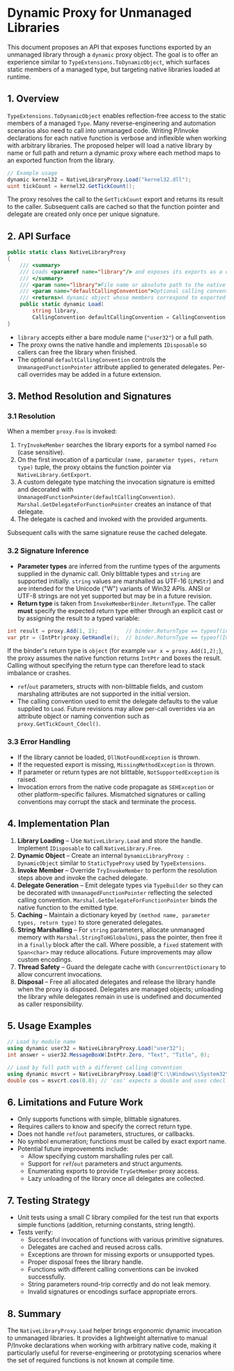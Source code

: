 # Dynamic Proxy for Unmanaged Libraries

This document proposes an API that exposes functions exported by an unmanaged library through a `dynamic` proxy object. The goal is to offer an experience similar to `TypeExtensions.ToDynamicObject`, which surfaces static members of a managed type, but targeting native libraries loaded at runtime.

## 1. Overview

`TypeExtensions.ToDynamicObject` enables reflection-free access to the static members of a managed `Type`. Many reverse-engineering and automation scenarios also need to call into unmanaged code. Writing P/Invoke declarations for each native function is verbose and inflexible when working with arbitrary libraries. The proposed helper will load a native library by name or full path and return a dynamic proxy where each method maps to an exported function from the library.

```csharp
// Example usage
dynamic kernel32 = NativeLibraryProxy.Load("kernel32.dll");
uint tickCount = kernel32.GetTickCount();
```

The proxy resolves the call to the `GetTickCount` export and returns its result to the caller.  Subsequent calls are cached so that the function pointer and delegate are created only once per unique signature.

## 2. API Surface

```csharp
public static class NativeLibraryProxy
{
    /// <summary>
    /// Loads <paramref name="library"/> and exposes its exports as a dynamic object.
    /// </summary>
    /// <param name="library">File name or absolute path to the native library.</param>
    /// <param name="defaultCallingConvention">Optional calling convention used when none is specified.</param>
    /// <returns>A dynamic object whose members correspond to exported symbols.</returns>
    public static dynamic Load(
        string library,
        CallingConvention defaultCallingConvention = CallingConvention.Winapi);
}
```

- `library` accepts either a bare module name (`"user32"`) or a full path.
- The proxy owns the native handle and implements `IDisposable` so callers can free the library when finished.
- The optional `defaultCallingConvention` controls the `UnmanagedFunctionPointer` attribute applied to generated delegates. Per-call overrides may be added in a future extension.

## 3. Method Resolution and Signatures

### 3.1 Resolution

When a member `proxy.Foo` is invoked:

1. `TryInvokeMember` searches the library exports for a symbol named `Foo` (case sensitive).
2. On the first invocation of a particular `(name, parameter types, return type)` tuple, the proxy obtains the function pointer via `NativeLibrary.GetExport`.
3. A custom delegate type matching the invocation signature is emitted and decorated with `UnmanagedFunctionPointer(defaultCallingConvention)`. `Marshal.GetDelegateForFunctionPointer` creates an instance of that delegate.
4. The delegate is cached and invoked with the provided arguments.

Subsequent calls with the same signature reuse the cached delegate.

### 3.2 Signature Inference

- **Parameter types** are inferred from the runtime types of the arguments supplied in the dynamic call. Only blittable types and `string` are supported initially. `string` values are marshalled as UTF-16 (`LPWStr`) and are intended for the Unicode ("W") variants of Win32 APIs. ANSI or UTF-8 strings are not yet supported but may be in a future revision.
- **Return type** is taken from `InvokeMemberBinder.ReturnType`. The caller **must** specify the expected return type either through an explicit cast or by assigning the result to a typed variable:

```csharp
int result = proxy.Add(1, 2);         // binder.ReturnType == typeof(int)
var ptr = (IntPtr)proxy.GetHandle();  // binder.ReturnType == typeof(IntPtr)
```

  If the binder's return type is `object` (for example `var x = proxy.Add(1,2);`), the proxy assumes the native function returns `IntPtr` and boxes the result. Calling without specifying the return type can therefore lead to stack imbalance or crashes.
- `ref`/`out` parameters, structs with non-blittable fields, and custom marshaling attributes are not supported in the initial version.
- The calling convention used to emit the delegate defaults to the value supplied to `Load`. Future revisions may allow per-call overrides via an attribute object or naming convention such as `proxy.GetTickCount_Cdecl()`.

### 3.3 Error Handling

- If the library cannot be loaded, `DllNotFoundException` is thrown.
- If the requested export is missing, `MissingMethodException` is thrown.
- If parameter or return types are not blittable, `NotSupportedException` is raised.
- Invocation errors from the native code propagate as `SEHException` or other platform-specific failures. Mismatched signatures or calling conventions may corrupt the stack and terminate the process.

## 4. Implementation Plan

1. **Library Loading** – Use `NativeLibrary.Load` and store the handle. Implement `IDisposable` to call `NativeLibrary.Free`.
2. **Dynamic Object** – Create an internal `DynamicLibraryProxy : DynamicObject` similar to `StaticTypeProxy` used by `TypeExtensions`.
3. **Invoke Member** – Override `TryInvokeMember` to perform the resolution steps above and invoke the cached delegate.
4. **Delegate Generation** – Emit delegate types via `TypeBuilder` so they can be decorated with `UnmanagedFunctionPointer` reflecting the selected calling convention. `Marshal.GetDelegateForFunctionPointer` binds the native function to the emitted type.
5. **Caching** – Maintain a dictionary keyed by `(method name, parameter types, return type)` to store generated delegates.
6. **String Marshalling** – For `string` parameters, allocate unmanaged memory with `Marshal.StringToHGlobalUni`, pass the pointer, then free it in a `finally` block after the call. Where possible, a `fixed` statement with `Span<char>` may reduce allocations. Future improvements may allow custom encodings.
7. **Thread Safety** – Guard the delegate cache with `ConcurrentDictionary` to allow concurrent invocations.
8. **Disposal** – Free all allocated delegates and release the library handle when the proxy is disposed. Delegates are managed objects; unloading the library while delegates remain in use is undefined and documented as caller responsibility.

## 5. Usage Examples

```csharp
// Load by module name
using dynamic user32 = NativeLibraryProxy.Load("user32");
int answer = user32.MessageBoxW(IntPtr.Zero, "Text", "Title", 0);

// Load by full path with a different calling convention
using dynamic msvcrt = NativeLibraryProxy.Load(@"C:\\Windows\\System32\\msvcrt.dll", CallingConvention.Cdecl);
double cos = msvcrt.cos(0.0); // 'cos' expects a double and uses cdecl
```

## 6. Limitations and Future Work

- Only supports functions with simple, blittable signatures.
- Requires callers to know and specify the correct return type.
- Does not handle `ref`/`out` parameters, structures, or callbacks.
- No symbol enumeration; functions must be called by exact export name.
- Potential future improvements include:
  - Allow specifying custom marshalling rules per call.
  - Support for `ref`/`out` parameters and struct arguments.
  - Enumerating exports to provide `TryGetMember` proxy access.
  - Lazy unloading of the library once all delegates are collected.

## 7. Testing Strategy

- Unit tests using a small C library compiled for the test run that exports simple functions (addition, returning constants, string length).
- Tests verify:
  - Successful invocation of functions with various primitive signatures.
  - Delegates are cached and reused across calls.
  - Exceptions are thrown for missing exports or unsupported types.
  - Proper disposal frees the library handle.
  - Functions with different calling conventions can be invoked successfully.
  - String parameters round-trip correctly and do not leak memory.
  - Invalid signatures or encodings surface appropriate errors.

## 8. Summary

The `NativeLibraryProxy.Load` helper brings ergonomic dynamic invocation to unmanaged libraries.  It provides a lightweight alternative to manual P/Invoke declarations when working with arbitrary native code, making it particularly useful for reverse-engineering or prototyping scenarios where the set of required functions is not known at compile time.

